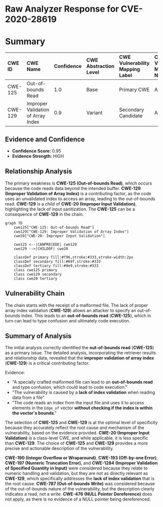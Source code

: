# Raw Analyzer Response for CVE-2020-28619

# Summary
| CWE ID  | CWE Name                                      | Confidence | CWE Abstraction Level | CWE Vulnerability Mapping Label | CWE-Vulnerability Mapping Notes |
| :-------- | :-------------------------------------------- | :--------- | :-------------------- | :------------------------------ | :------------------------------ |
| CWE-125 | Out-of-bounds Read                            | 1.0        | Base                  | Primary CWE                     | Allowed                       |
| CWE-129 | Improper Validation of Array Index            | 0.9        | Variant               | Secondary Candidate             | Allowed                       |

## Evidence and Confidence

*   **Confidence Score:** 0.95
*   **Evidence Strength:** HIGH

## Relationship Analysis
The primary weakness is **CWE-125 (Out-of-bounds Read)**, which occurs because the code reads data beyond the intended buffer. **CWE-129 (Improper Validation of Array Index)** is a contributing factor, as the code uses an unvalidated index to access an array, leading to the out-of-bounds read. **CWE-129** is a child of **CWE-20 (Improper Input Validation)**, highlighting the lack of input sanitization. The **CWE-125** can be a consequence of **CWE-129** in the chain.

```mermaid
graph TD
    cwe125["CWE-125: Out-of-bounds Read"]
    cwe129["CWE-129: Improper Validation of Array Index"]
    cwe20["CWE-20: Improper Input Validation"]

    cwe125 <--|CANPRECEDE| cwe129
    cwe129 -->|CHILDOF| cwe20

    classDef primary fill:#f96,stroke:#333,stroke-width:2px
    classDef secondary fill:#69f,stroke:#333
    classDef tertiary fill:#9e9,stroke:#333
    class cwe125 primary
    class cwe129 secondary
    class cwe20 tertiary
```

## Vulnerability Chain
The chain starts with the receipt of a malformed file. The lack of proper array index validation (**CWE-129**) allows an attacker to specify an out-of-bounds index. This leads to an **out-of-bounds read** (**CWE-125**), which in turn can lead to type confusion and ultimately code execution.

## Summary of Analysis
The initial analysis correctly identified the **out-of-bounds read** (**CWE-125**) as a primary issue. The detailed analysis, incorporating the retriever results and relationship data, revealed that the **improper validation of array index** (**CWE-129**) is a critical contributing factor.

Evidence:
- "A specially crafted malformed file can lead to an **out-of-bounds read** and type confusion, which could lead to code execution."
- "The vulnerability is caused by a **lack of index validation** when reading data from a file"
- "The code reads an index from the input file and uses it to access elements in the `Edge_of` vector **without checking if the index is within the vector's bounds**."

The selection of **CWE-125** and **CWE-129** is at the optimal level of specificity because they accurately reflect the root cause and mechanism of the vulnerability, based on the evidence provided. **CWE-20 (Improper Input Validation)** is a class-level CWE, and while applicable, it is less specific than **CWE-129**. The choice of **CWE-125** and **CWE-129** provides a more precise and actionable description of the vulnerability.

**CWE-190 (Integer Overflow or Wraparound)**, **CWE-193 (Off-by-one Error)**, **CWE-197 (Numeric Truncation Error)**, and **CWE-1284 (Improper Validation of Specified Quantity in Input)** were considered because they relate to numeric handling and validation, but they are not as directly relevant as **CWE-129**, which specifically addresses the **lack of index validation** that is the root cause. **CWE-787 (Out-of-bounds Write)** was considered because of the out-of-bounds nature of the vulnerability, but the description clearly indicates a read, not a write. **CWE-476 (NULL Pointer Dereference)** does not apply, as there is no evidence of a NULL pointer being dereferenced.